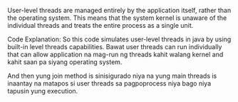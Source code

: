 User-level threads are managed entirely by the application itself, rather than the operating system. This means that the system kernel is unaware of the individual threads and treats the entire process as a single unit.

Code Explanation:
So this code simulates user-level threads in java by using built-in level threads capabilities. Bawat user threads can run individually that can allow application na mag-run ng threads kahit walang kernel and kahit saan pa siyang operating system.

And then yung join method is sinisigurado niya na yung main threads is inaantay na matapos si user threads sa pagpoprocess niya bago niya tapusin yung execution.
